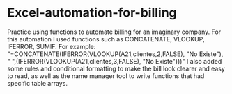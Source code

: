 # Excel-automation-for-billing
Practice using functions to automate billing for an imaginary company.
For this automation I used functions such as CONCATENATE, VLOOKUP, IFERROR, SUMIF. For example: "=CONCATENATE(IFERROR(VLOOKUP(A21,clientes,2,FALSE), "No Existe"), " ",(IFERROR(VLOOKUP(A21,clientes,3,FALSE), "No Existe")))" 
I also added some rules and conditional formatting to make the bill look clearer and easy to read, as well as the name manager tool to write functions that had specific table arrays.
